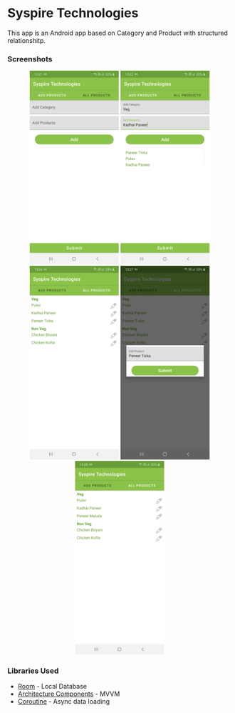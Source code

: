 # Syspire Technologies

This app is an Android app based on Category and Product with structured relationshitp.

### Screenshots

<div align="center">
  <img src="/screenshots/sc_1.png" width="200px"</img>
 <img src="/screenshots/sc_2.png" width="200px"</img>
 <img src="/screenshots/sc_3.png" width="200px"</img>
 <img src="/screenshots/sc_4.png" width="200px"</img>
 <img src="/screenshots/sc_5.png" width="200px"</img>
</div>

### Libraries Used

 - [Room](https://developer.android.com/training/data-storage/room) - Local Database
 - [Architecture Components](https://developer.android.com/topic/libraries/architecture/viewmodel) - MVVM
 - [Coroutine](https://developer.android.com/kotlin/coroutines) - Async data loading
